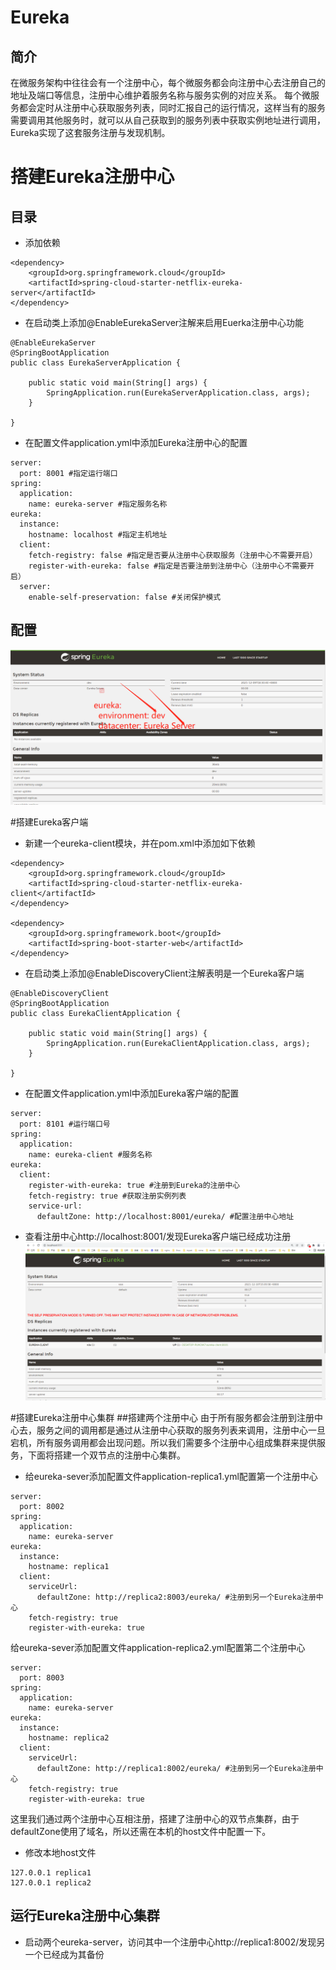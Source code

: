 # Eureka

<p>

</p>

## 简介

在微服务架构中往往会有一个注册中心，每个微服务都会向注册中心去注册自己的地址及端口等信息，注册中心维护着服务名称与服务实例的对应关系。
每个微服务都会定时从注册中心获取服务列表，同时汇报自己的运行情况，这样当有的服务需要调用其他服务时，就可以从自己获取到的服务列表中获取实例地址进行调用，Eureka实现了这套服务注册与发现机制。
# 搭建Eureka注册中心
## 目录
- 添加依赖
``` 
<dependency>
    <groupId>org.springframework.cloud</groupId>
    <artifactId>spring-cloud-starter-netflix-eureka-server</artifactId>
</dependency>
```
- 在启动类上添加@EnableEurekaServer注解来启用Euerka注册中心功能
````
@EnableEurekaServer
@SpringBootApplication
public class EurekaServerApplication {

    public static void main(String[] args) {
        SpringApplication.run(EurekaServerApplication.class, args);
    }

}
````
- 在配置文件application.yml中添加Eureka注册中心的配置
````
server:
  port: 8001 #指定运行端口
spring:
  application:
    name: eureka-server #指定服务名称
eureka:
  instance:
    hostname: localhost #指定主机地址
  client:
    fetch-registry: false #指定是否要从注册中心获取服务（注册中心不需要开启）
    register-with-eureka: false #指定是否要注册到注册中心（注册中心不需要开启）
  server:
    enable-self-preservation: false #关闭保护模式
````

## 配置
![Image text](images/配置.png)

#搭建Eureka客户端
- 新建一个eureka-client模块，并在pom.xml中添加如下依赖
````
<dependency>
    <groupId>org.springframework.cloud</groupId>
    <artifactId>spring-cloud-starter-netflix-eureka-client</artifactId>
</dependency>

<dependency>
    <groupId>org.springframework.boot</groupId>
    <artifactId>spring-boot-starter-web</artifactId>
</dependency>
````
- 在启动类上添加@EnableDiscoveryClient注解表明是一个Eureka客户端
````
@EnableDiscoveryClient
@SpringBootApplication
public class EurekaClientApplication {

    public static void main(String[] args) {
        SpringApplication.run(EurekaClientApplication.class, args);
    }

}
````
- 在配置文件application.yml中添加Eureka客户端的配置
````
server:
  port: 8101 #运行端口号
spring:
  application:
    name: eureka-client #服务名称
eureka:
  client:
    register-with-eureka: true #注册到Eureka的注册中心
    fetch-registry: true #获取注册实例列表
    service-url:
      defaultZone: http://localhost:8001/eureka/ #配置注册中心地址
````
- 查看注册中心http://localhost:8001/发现Eureka客户端已经成功注册
![Image text](images/eurekaClient.png)

#搭建Eureka注册中心集群
##搭建两个注册中心
由于所有服务都会注册到注册中心去，服务之间的调用都是通过从注册中心获取的服务列表来调用，注册中心一旦宕机，所有服务调用都会出现问题。所以我们需要多个注册中心组成集群来提供服务，下面将搭建一个双节点的注册中心集群。

- 给eureka-sever添加配置文件application-replica1.yml配置第一个注册中心
````
server:
  port: 8002
spring:
  application:
    name: eureka-server
eureka:
  instance:
    hostname: replica1
  client:
    serviceUrl:
      defaultZone: http://replica2:8003/eureka/ #注册到另一个Eureka注册中心
    fetch-registry: true
    register-with-eureka: true
````
给eureka-sever添加配置文件application-replica2.yml配置第二个注册中心
````
server:
  port: 8003
spring:
  application:
    name: eureka-server
eureka:
  instance:
    hostname: replica2
  client:
    serviceUrl:
      defaultZone: http://replica1:8002/eureka/ #注册到另一个Eureka注册中心
    fetch-registry: true
    register-with-eureka: true
````
<p>
这里我们通过两个注册中心互相注册，搭建了注册中心的双节点集群，由于defaultZone使用了域名，所以还需在本机的host文件中配置一下。
</p>

- 修改本地host文件
````
127.0.0.1 replica1
127.0.0.1 replica2
````

## 运行Eureka注册中心集群
- 启动两个eureka-server，访问其中一个注册中心http://replica1:8002/发现另一个已经成为其备份
